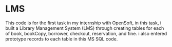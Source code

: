 # LMS
This code is for the first task in my internship with OpenSoft, in this task, i built a Library Management System (LMS) through creating tables for each of book, bookCopy, borrower, checkout, reservation, and fine. i also entered prototype records to each table in this MS SQL code.
